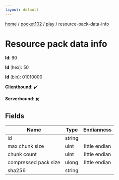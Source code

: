 ```yaml
---
layout: default
---
```


[home](/)  /  [pocket102](/protocol/pocket102)  /  [play](/protocol/pocket102/play)  /  resource-pack-data-info

# Resource pack data info

**Id**: 80

**Id** (hex): 50

**Id** (bin): 01010000

**Clientbound**: ✔️

**Serverbound**: ✖️

## Fields

Name | Type | Endianness
---|---|:---:
id | string | 
max chunk size | uint | little endian
chunk count | uint | little endian
compressed pack size | ulong | little endian
sha256 | string |
